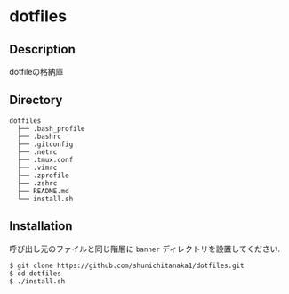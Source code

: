 dotfiles
====
## Description
dotfileの格納庫

## Directory
```
dotfiles
  ├── .bash_profile
  ├── .bashrc
  ├── .gitconfig
  ├── .netrc
  ├── .tmux.conf
  ├── .vimrc
  ├── .zprofile
  ├── .zshrc
  ├── README.md
  └── install.sh
```

## Installation
呼び出し元のファイルと同じ階層に `banner`  ディレクトリを設置してください.
```
$ git clone https://github.com/shunichitanaka1/dotfiles.git
$ cd dotfiles
$ ./install.sh
```
